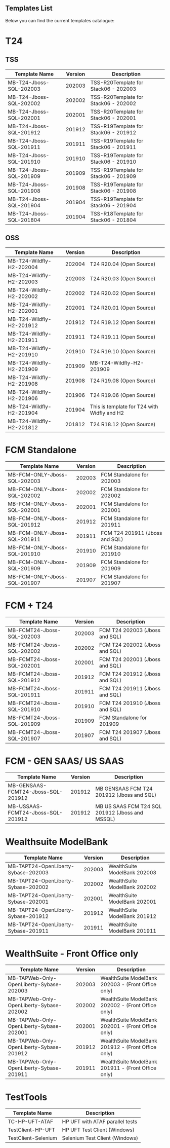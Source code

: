 
## Templates List ##


Below you can find the current templates catalogue: 

# T24   #
## TSS ##
| Template   Name         | Version | Description                          |
|-------------------------|---------|--------------------------------------|
| MB-T24-Jboss-SQL-202003 | 202003  | TSS-R20Template for Stack06 - 202003 |
| MB-T24-Jboss-SQL-202002 | 202002  | TSS-R20Template for Stack06 - 202002 |
| MB-T24-Jboss-SQL-202001 | 202001  | TSS-R20Template for Stack06 - 202001 |
| MB-T24-Jboss-SQL-201912 | 201912  | TSS-R19Template for Stack06 - 201912 |
| MB-T24-Jboss-SQL-201911 | 201911  | TSS-R19Template for Stack06 - 201911 |
| MB-T24-Jboss-SQL-201910 | 201910  | TSS-R19Template for Stack06 - 201910 |
| MB-T24-Jboss-SQL-201909 | 201909  | TSS-R19Template for Stack06 - 201909 |
| MB-T24-Jboss-SQL-201908 | 201908  | TSS-R19Template for Stack06 - 201908 |
| MB-T24-Jboss-SQL-201904 | 201904  | TSS-R19Template for Stack06 - 201904 |
| MB-T24-Jboss-SQL-201804 | 201904  | TSS-R18Template for Stack06 - 201804 |

## OSS ##
| Template   Name          | Version | Description                                 |
|--------------------------|---------|---------------------------------------------|
| MB-T24-Wildfly-H2-202004 | 202004  | T24 R20.04 (Open Source)                    |
| MB-T24-Wildfly-H2-202003 | 202003  | T24 R20.03 (Open Source)                    |
| MB-T24-Wildfly-H2-202002 | 202002  | T24 R20.02 (Open Source)                    |
| MB-T24-Wildfly-H2-202001 | 202001  | T24 R20.01 (Open Source)                    |
| MB-T24-Wildfly-H2-201912 | 201912  | T24 R19.12 (Open Source)                    |
| MB-T24-Wildfly-H2-201911 | 201911  | T24 R19.11 (Open Source)                    |
| MB-T24-Wildfly-H2-201910 | 201910  | T24 R19.10 (Open Source)                    |
| MB-T24-Wildfly-H2-201909 | 201909  | MB-T24-Wildfly-H2-201909                    |
| MB-T24-Wildfly-H2-201908 | 201908  | T24 R19.08 (Open Source)                    |
| MB-T24-Wildfly-H2-201906 | 201906  | T24 R19.06 (Open Source)                    |
| MB-T24-Wildfly-H2-201904 | 201904  | This is template for T24 with Widfly and H2 |
| MB-T24-Wildfly-H2-201812 | 201812  | T24 R18.12 (Open Source)                    |


# FCM Standalone #
| Template   Name              | Version | Description                    |
|------------------------------|---------|--------------------------------|
| MB-FCM-ONLY-Jboss-SQL-202003 | 202003  | FCM Standalone for 202003      |
| MB-FCM-ONLY-Jboss-SQL-202002 | 202002  | FCM Standalone for 202002      |
| MB-FCM-ONLY-Jboss-SQL-202001 | 202001  | FCM Standalone for 202001      |
| MB-FCM-ONLY-Jboss-SQL-201912 | 201912  | FCM Standalone for 201911      |
| MB-FCM-ONLY-Jboss-SQL-201911 | 201911  | FCM T24 201911 (Jboss and SQL) |
| MB-FCM-ONLY-Jboss-SQL-201910 | 201910  | FCM Standalone for 201910      |
| MB-FCM-ONLY-Jboss-SQL-201909 | 201909  | FCM Standalone for 201909      |
| MB-FCM-ONLY-Jboss-SQL-201907 | 201907  | FCM Standalone for 201907      |

# FCM + T24 #
| Template   Name            | Version | Description                    |
|----------------------------|---------|--------------------------------|
| MB-FCMT24-Jboss-SQL-202003 | 202003  | FCM T24 202003 (Jboss and SQL) |
| MB-FCMT24-Jboss-SQL-202002 | 202002  | FCM T24 202002 (Jboss and SQL) |
| MB-FCMT24-Jboss-SQL-202001 | 202001  | FCM T24 202001 (Jboss and SQL) |
| MB-FCMT24-Jboss-SQL-201912 | 201912  | FCM T24 201912 (Jboss and SQL) |
| MB-FCMT24-Jboss-SQL-201911 | 201911  | FCM T24 201911 (Jboss and SQL) |
| MB-FCMT24-Jboss-SQL-201910 | 201910  | FCM T24 201910 (Jboss and SQL) |
| MB-FCMT24-Jboss-SQL-201909 | 201909  | FCM Standalone for 201909      |
| MB-FCMT24-Jboss-SQL-201907 | 201907  | FCM T24 201907 (Jboss and SQL) |	

# FCM - GEN SAAS/ US SAAS  
| Template   Name                    | Version | Description                                     |
|------------------------------------|---------|-------------------------------------------------|
| MB-GENSAAS-FCMT24-Jboss-SQL-201912 | 201912  | MB GENSAAS FCM T24 201912 (Jboss and SQL)       |
| MB-USSAAS-FCMT24-Jboss-SQL-201912  | 201912  | MB US SAAS FCM T24 SQL 201912 (Jboss and MSSQL) |


# Wealthsuite ModelBank
| Template   Name                     | Version | Description                  |
|-------------------------------------|---------|------------------------------|
| MB-TAPT24-OpenLiberty-Sybase-202003 | 202003  | WealthSuite ModelBank 202003 |
| MB-TAPT24-OpenLiberty-Sybase-202002 | 202002  | WealthSuite ModelBank 202002 |
| MB-TAPT24-OpenLiberty-Sybase-202001 | 202001  | WealthSuite ModelBank 202001 |
| MB-TAPT24-OpenLiberty-Sybase-201912 | 201912  | WealthSuite ModelBank 201912 |
| MB-TAPT24-OpenLiberty-Sybase-201911 | 201911  | WealthSuite ModelBank 201911 |

# WealthSuite - Front Office only
| Template   Name                          | Version | Description                                        |
|------------------------------------------|---------|----------------------------------------------------|
| MB-TAPWeb-Only-OpenLiberty-Sybase-202003 | 202003  | WealthSuite ModelBank 202003 - (Front Office only) |
| MB-TAPWeb-Only-OpenLiberty-Sybase-202002 | 202002  | WealthSuite ModelBank 202002 - (Front Office only) |
| MB-TAPWeb-Only-OpenLiberty-Sybase-202001 | 202001  | WealthSuite ModelBank 202001 - (Front Office only) |
| MB-TAPWeb-Only-OpenLiberty-Sybase-201912 | 201912  | WealthSuite ModelBank 201912 - (Front Office only) |
| MB-TAPWeb-Only-OpenLiberty-Sybase-201911 | 201911  | WealthSuite ModelBank 201911 - (Front Office only) |

# TestTools #
| Template   Name 	| Description 	|
|-	|-	|
| TC-HP-UFT-ATAF 	| HP UFT with ATAF parallel tests 	|
| TestClient-HP-UFT 	| HP UFT Test Client (Windows) 	|
| TestClient-Selenium 	| Selenium Test Client (Windows) 	|

